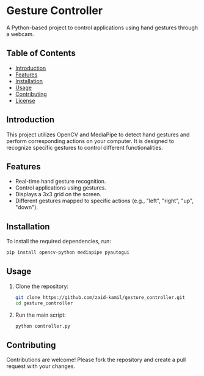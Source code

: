 # Gesture Controller

A Python-based project to control applications using hand gestures through a webcam.

## Table of Contents
- [Introduction](#introduction)
- [Features](#features)
- [Installation](#installation)
- [Usage](#usage)
- [Contributing](#contributing)
- [License](#license)

## Introduction
This project utilizes OpenCV and MediaPipe to detect hand gestures and perform corresponding actions on your computer. It is designed to recognize specific gestures to control different functionalities.

## Features
- Real-time hand gesture recognition.
- Control applications using gestures.
- Displays a 3x3 grid on the screen.
- Different gestures mapped to specific actions (e.g., "left", "right", "up", "down").

## Installation
To install the required dependencies, run:

```bash
pip install opencv-python mediapipe pyautogui
```

## Usage
1. Clone the repository:
   ```bash
   git clone https://github.com/zaid-kamil/gesture_controller.git
   cd gesture_controller
   ```
2. Run the main script:
   ```bash
   python controller.py
   ```

## Contributing
Contributions are welcome! Please fork the repository and create a pull request with your changes.
